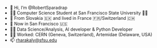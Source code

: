 - 👋 Hi, I’m @RobertSparadrap
- 🧑‍🎓 Computer Science Student at San Francisco State University 🌉🐊  
- 🏡 From Slovakia 🇸🇰 and lived in France 🇫🇷/Switzerland 🇨🇭 
- 📍 Now in San Francisco 🇺🇸
- 🧑‍💻 Data Science/Analysis, AI developer & Python Developer
- 🧑‍💼 Worked: CERN (Geneva, Switzerland), Artemidae (Delaware, USA)
- 📫 rharakaly@sfsu.edu

<!---
RobertSparadrap/RobertSparadrap is a ✨ special ✨ repository because its `README.md` (this file) appears on your GitHub profile.
You can click the Preview link to take a look at your changes.
--->
